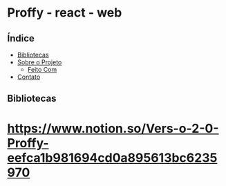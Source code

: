 
# Proffy - react - web


<!-- TABLE OF CONTENTS -->

## Índice

- [Bibliotecas](#bibliotecassS)
- [Sobre o Projeto](#sobre-o-projeto)
  - [Feito Com](#feito-com)
- [Contato](#contato)



## Bibliotecas

# https://www.notion.so/Vers-o-2-0-Proffy-eefca1b981694cd0a895613bc6235970
